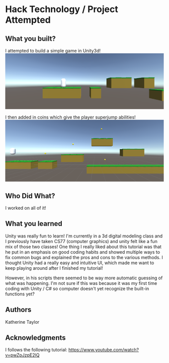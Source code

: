 # Hack Technology / Project Attempted


## What you built? 

I attempted to build a simple game in Unity3d!
![](./images/sc1.png)

I then added in coins which give the player superjump abilities!
![](./images/sc2.png)


## Who Did What?

I worked on all of it!

## What you learned

Unity was really fun to learn! I'm currently in a 3d digital modeling class and I previously have taken CS77 (computer graphics) and unity felt like a fun mix of those two classes! One thing I really liked about this tutorial was that he put in an emphasis on good coding habits and showed multiple ways to fix common bugs and explained the pros and cons to the various methods. I thought Unity had a really easy and intuitive UI, which made me want to keep playing around after I finished my tutorial!  

However, in his scripts there seemed to be way more automatic guessing of what was happening. I'm not sure if this was because it was my first time coding with Unity / C# so computer doesn't yet recognize the built-in functions yet?

## Authors

Katherine Taylor

## Acknowledgments

I follows the following tutorial: https://www.youtube.com/watch?v=pwZpJzpE2lQ 
